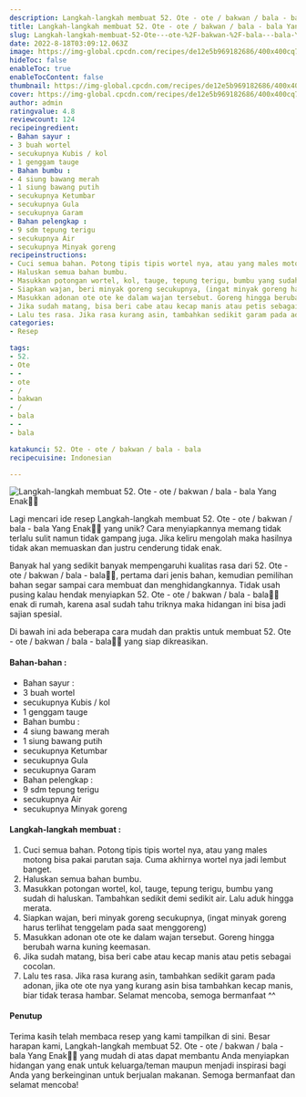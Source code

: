 ```yaml
---
description: Langkah-langkah membuat 52. Ote - ote / bakwan / bala - bala Yang Enak"
title: Langkah-langkah membuat 52. Ote - ote / bakwan / bala - bala Yang Enak
slug: Langkah-langkah-membuat-52-Ote---ote-%2F-bakwan-%2F-bala---bala-Yang-Enak
date: 2022-8-18T03:09:12.063Z
image: https://img-global.cpcdn.com/recipes/de12e5b969182686/400x400cq70/photo.jpg
hideToc: false
enableToc: true
enableTocContent: false
thumbnail: https://img-global.cpcdn.com/recipes/de12e5b969182686/400x400cq70/photo.jpg
cover: https://img-global.cpcdn.com/recipes/de12e5b969182686/400x400cq70/photo.jpg
author: admin
ratingvalue: 4.8
reviewcount: 124
recipeingredient:
- Bahan sayur :
- 3 buah wortel
- secukupnya Kubis / kol
- 1 genggam tauge
- Bahan bumbu :
- 4 siung bawang merah
- 1 siung bawang putih
- secukupnya Ketumbar
- secukupnya Gula
- secukupnya Garam
- Bahan pelengkap :
- 9 sdm tepung terigu
- secukupnya Air
- secukupnya Minyak goreng
recipeinstructions:
- Cuci semua bahan. Potong tipis tipis wortel nya, atau yang males motong bisa pakai parutan saja. Cuma akhirnya wortel nya jadi lembut banget.
- Haluskan semua bahan bumbu.
- Masukkan potongan wortel, kol, tauge, tepung terigu, bumbu yang sudah di haluskan. Tambahkan sedikit demi sedikit air. Lalu aduk hingga merata.
- Siapkan wajan, beri minyak goreng secukupnya, (ingat minyak goreng harus terlihat tenggelam pada saat menggoreng)
- Masukkan adonan ote ote ke dalam wajan tersebut. Goreng hingga berubah warna kuning keemasan.
- Jika sudah matang, bisa beri cabe atau kecap manis atau petis sebagai cocolan.
- Lalu tes rasa. Jika rasa kurang asin, tambahkan sedikit garam pada adonan, jika ote ote nya yang kurang asin bisa tambahkan kecap manis, biar tidak terasa hambar. Selamat mencoba, semoga bermanfaat ^^
categories:
- Resep

tags:
- 52.
- Ote
- -
- ote
- /
- bakwan
- /
- bala
- -
- bala

katakunci: 52. Ote - ote / bakwan / bala - bala
recipecuisine: Indonesian

---
```


![Langkah-langkah membuat 52. Ote - ote / bakwan / bala - bala Yang Enak👩‍🍳](https://img-global.cpcdn.com/recipes/de12e5b969182686/400x400cq70/photo.jpg)

Lagi mencari ide resep Langkah-langkah membuat 52. Ote - ote / bakwan / bala - bala Yang Enak👩‍🍳 yang unik? Cara menyiapkannya memang tidak terlalu sulit namun tidak gampang juga. Jika keliru mengolah maka hasilnya tidak akan memuaskan dan justru cenderung tidak enak.

Banyak hal yang sedikit banyak mempengaruhi kualitas rasa dari 52. Ote - ote / bakwan / bala - bala👩‍🍳, pertama dari jenis bahan, kemudian pemilihan bahan segar sampai cara membuat dan menghidangkannya. Tidak usah pusing kalau hendak menyiapkan 52. Ote - ote / bakwan / bala - bala👩‍🍳 enak di rumah, karena asal sudah tahu triknya maka hidangan ini bisa jadi sajian spesial.

Di bawah ini ada beberapa cara mudah dan praktis untuk membuat 52. Ote - ote / bakwan / bala - bala👩‍🍳 yang siap dikreasikan.

<!--inarticleads1-->

#### Bahan-bahan :

- Bahan sayur :
- 3 buah wortel
- secukupnya Kubis / kol
- 1 genggam tauge
- Bahan bumbu :
- 4 siung bawang merah
- 1 siung bawang putih
- secukupnya Ketumbar
- secukupnya Gula
- secukupnya Garam
- Bahan pelengkap :
- 9 sdm tepung terigu
- secukupnya Air
- secukupnya Minyak goreng

<!--inarticleads2-->

#### Langkah-langkah membuat :

1. Cuci semua bahan. Potong tipis tipis wortel nya, atau yang males motong bisa pakai parutan saja. Cuma akhirnya wortel nya jadi lembut banget.
1. Haluskan semua bahan bumbu.
1. Masukkan potongan wortel, kol, tauge, tepung terigu, bumbu yang sudah di haluskan. Tambahkan sedikit demi sedikit air. Lalu aduk hingga merata.
1. Siapkan wajan, beri minyak goreng secukupnya, (ingat minyak goreng harus terlihat tenggelam pada saat menggoreng)
1. Masukkan adonan ote ote ke dalam wajan tersebut. Goreng hingga berubah warna kuning keemasan.
1. Jika sudah matang, bisa beri cabe atau kecap manis atau petis sebagai cocolan.
1. Lalu tes rasa. Jika rasa kurang asin, tambahkan sedikit garam pada adonan, jika ote ote nya yang kurang asin bisa tambahkan kecap manis, biar tidak terasa hambar. Selamat mencoba, semoga bermanfaat ^^

#### Penutup

Terima kasih telah membaca resep yang kami tampilkan di sini. Besar harapan kami, Langkah-langkah membuat 52. Ote - ote / bakwan / bala - bala Yang Enak👩‍🍳 yang mudah di atas dapat membantu Anda menyiapkan hidangan yang enak untuk keluarga/teman maupun menjadi inspirasi bagi Anda yang berkeinginan untuk berjualan makanan. Semoga bermanfaat dan selamat mencoba!
